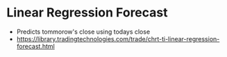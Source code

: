 # Linear Regression Forecast

* Predicts tommorow's close using todays close
* https://library.tradingtechnologies.com/trade/chrt-ti-linear-regression-forecast.html
